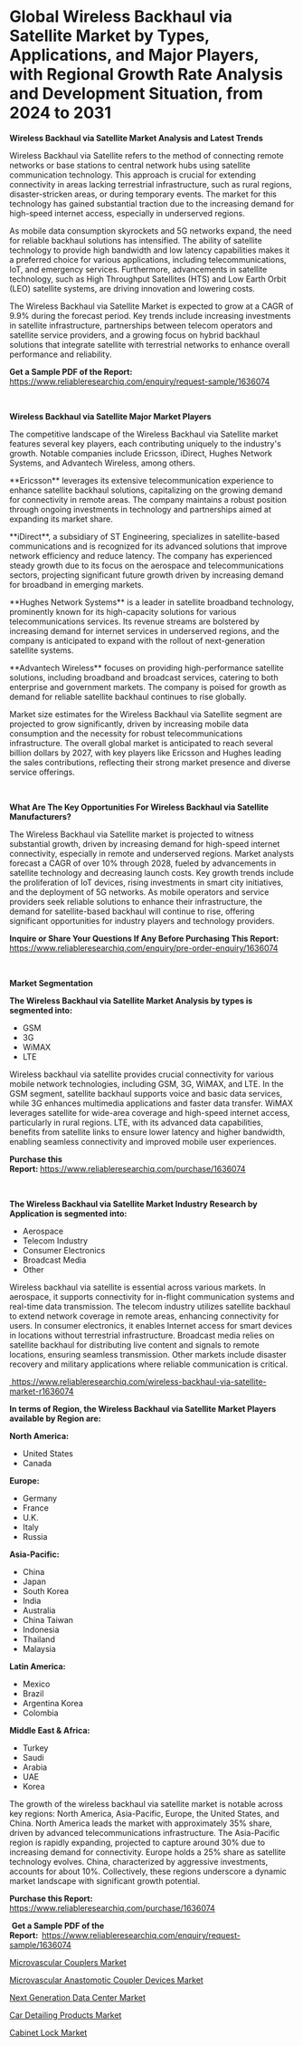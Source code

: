 <p><h1>Global Wireless Backhaul via Satellite Market by Types, Applications, and Major Players, with Regional Growth Rate Analysis and Development Situation, from 2024 to 2031</h1></p><p><strong>Wireless Backhaul via Satellite Market Analysis and Latest Trends</strong></p>
<p><p>Wireless Backhaul via Satellite refers to the method of connecting remote networks or base stations to central network hubs using satellite communication technology. This approach is crucial for extending connectivity in areas lacking terrestrial infrastructure, such as rural regions, disaster-stricken areas, or during temporary events. The market for this technology has gained substantial traction due to the increasing demand for high-speed internet access, especially in underserved regions. </p><p>As mobile data consumption skyrockets and 5G networks expand, the need for reliable backhaul solutions has intensified. The ability of satellite technology to provide high bandwidth and low latency capabilities makes it a preferred choice for various applications, including telecommunications, IoT, and emergency services. Furthermore, advancements in satellite technology, such as High Throughput Satellites (HTS) and Low Earth Orbit (LEO) satellite systems, are driving innovation and lowering costs.</p><p>The Wireless Backhaul via Satellite Market is expected to grow at a CAGR of 9.9% during the forecast period. Key trends include increasing investments in satellite infrastructure, partnerships between telecom operators and satellite service providers, and a growing focus on hybrid backhaul solutions that integrate satellite with terrestrial networks to enhance overall performance and reliability.</p></p>
<p><strong>Get a Sample PDF of the Report:&nbsp;</strong> <a href="https://www.reliableresearchiq.com/enquiry/request-sample/1636074">https://www.reliableresearchiq.com/enquiry/request-sample/1636074</a></p>
<p>&nbsp;</p>
<p><strong>Wireless Backhaul via Satellite Major Market Players</strong></p>
<p><p>The competitive landscape of the Wireless Backhaul via Satellite market features several key players, each contributing uniquely to the industry's growth. Notable companies include Ericsson, iDirect, Hughes Network Systems, and Advantech Wireless, among others. </p><p>**Ericsson** leverages its extensive telecommunication experience to enhance satellite backhaul solutions, capitalizing on the growing demand for connectivity in remote areas. The company maintains a robust position through ongoing investments in technology and partnerships aimed at expanding its market share. </p><p>**iDirect**, a subsidiary of ST Engineering, specializes in satellite-based communications and is recognized for its advanced solutions that improve network efficiency and reduce latency. The company has experienced steady growth due to its focus on the aerospace and telecommunications sectors, projecting significant future growth driven by increasing demand for broadband in emerging markets.</p><p>**Hughes Network Systems** is a leader in satellite broadband technology, prominently known for its high-capacity solutions for various telecommunications services. Its revenue streams are bolstered by increasing demand for internet services in underserved regions, and the company is anticipated to expand with the rollout of next-generation satellite systems.</p><p>**Advantech Wireless** focuses on providing high-performance satellite solutions, including broadband and broadcast services, catering to both enterprise and government markets. The company is poised for growth as demand for reliable satellite backhaul continues to rise globally.</p><p>Market size estimates for the Wireless Backhaul via Satellite segment are projected to grow significantly, driven by increasing mobile data consumption and the necessity for robust telecommunications infrastructure. The overall global market is anticipated to reach several billion dollars by 2027, with key players like Ericsson and Hughes leading the sales contributions, reflecting their strong market presence and diverse service offerings.</p></p>
<p>&nbsp;</p>
<p><strong>What Are The Key Opportunities For Wireless Backhaul via Satellite Manufacturers?</strong></p>
<p><p>The Wireless Backhaul via Satellite market is projected to witness substantial growth, driven by increasing demand for high-speed internet connectivity, especially in remote and underserved regions. Market analysts forecast a CAGR of over 10% through 2028, fueled by advancements in satellite technology and decreasing launch costs. Key growth trends include the proliferation of IoT devices, rising investments in smart city initiatives, and the deployment of 5G networks. As mobile operators and service providers seek reliable solutions to enhance their infrastructure, the demand for satellite-based backhaul will continue to rise, offering significant opportunities for industry players and technology providers.</p></p>
<p><strong>Inquire or Share Your Questions If Any Before Purchasing This Report:</strong> <a href="https://www.reliableresearchiq.com/enquiry/pre-order-enquiry/1636074">https://www.reliableresearchiq.com/enquiry/pre-order-enquiry/1636074</a></p>
<p>&nbsp;</p>
<p><strong>Market Segmentation</strong></p>
<p><strong>The Wireless Backhaul via Satellite Market Analysis by types is segmented into:</strong></p>
<p><ul><li>GSM</li><li>3G</li><li>WiMAX</li><li>LTE</li></ul></p>
<p><p>Wireless backhaul via satellite provides crucial connectivity for various mobile network technologies, including GSM, 3G, WiMAX, and LTE. In the GSM segment, satellite backhaul supports voice and basic data services, while 3G enhances multimedia applications and faster data transfer. WiMAX leverages satellite for wide-area coverage and high-speed internet access, particularly in rural regions. LTE, with its advanced data capabilities, benefits from satellite links to ensure lower latency and higher bandwidth, enabling seamless connectivity and improved mobile user experiences.</p></p>
<p><strong>Purchase this Report:&nbsp;</strong><a href="https://www.reliableresearchiq.com/purchase/1636074">https://www.reliableresearchiq.com/purchase/1636074</a></p>
<p>&nbsp;</p>
<p><strong>The Wireless Backhaul via Satellite Market Industry Research by Application is segmented into:</strong></p>
<p><ul><li>Aerospace</li><li>Telecom Industry</li><li>Consumer Electronics</li><li>Broadcast Media</li><li>Other</li></ul></p>
<p><p>Wireless backhaul via satellite is essential across various markets. In aerospace, it supports connectivity for in-flight communication systems and real-time data transmission. The telecom industry utilizes satellite backhaul to extend network coverage in remote areas, enhancing connectivity for users. In consumer electronics, it enables Internet access for smart devices in locations without terrestrial infrastructure. Broadcast media relies on satellite backhaul for distributing live content and signals to remote locations, ensuring seamless transmission. Other markets include disaster recovery and military applications where reliable communication is critical.</p></p>
<p><a href="https://www.reliableresearchiq.com/wireless-backhaul-via-satellite-market-r1636074">&nbsp;https://www.reliableresearchiq.com/wireless-backhaul-via-satellite-market-r1636074</a></p>
<p><strong>In terms of Region, the Wireless Backhaul via Satellite Market Players available by Region are:</strong></p>
<p>
    <p> <strong> North America: </strong>
        <ul>
            <li>United States</li>
            <li>Canada</li>
        </ul>
        </p> 
    <p> <strong> Europe: </strong>
        <ul>
            <li>Germany</li>
            <li>France</li>
            <li>U.K.</li>
            <li>Italy</li>
            <li>Russia</li>
        </ul>
        </p> 
    <p> <strong> Asia-Pacific: </strong>
        <ul>
            <li>China</li>
            <li>Japan</li>
            <li>South Korea</li>
            <li>India</li>
            <li>Australia</li>
            <li>China Taiwan</li>
            <li>Indonesia</li>
            <li>Thailand</li>
            <li>Malaysia</li>
        </ul>
        </p> 
    <p> <strong> Latin America: </strong>
        <ul>
            <li>Mexico</li>
            <li>Brazil</li>
            <li>Argentina Korea</li>
            <li>Colombia</li>
        </ul>
        </p> 
    <p> <strong> Middle East & Africa: </strong>
        <ul>
            <li>Turkey</li>
            <li>Saudi</li>
            <li>Arabia</li>
            <li>UAE</li>
            <li>Korea</li>
        </ul>
    </p>
    </p>
<p><p>The growth of the wireless backhaul via satellite market is notable across key regions: North America, Asia-Pacific, Europe, the United States, and China. North America leads the market with approximately 35% share, driven by advanced telecommunications infrastructure. The Asia-Pacific region is rapidly expanding, projected to capture around 30% due to increasing demand for connectivity. Europe holds a 25% share as satellite technology evolves. China, characterized by aggressive investments, accounts for about 10%. Collectively, these regions underscore a dynamic market landscape with significant growth potential.</p></p>
<p><strong>Purchase this Report: </strong><a href="https://www.reliableresearchiq.com/purchase/1636074">https://www.reliableresearchiq.com/purchase/1636074</a></p>
<p>&nbsp;<strong>Get a Sample PDF of the Report:&nbsp;&nbsp;</strong><a href="https://www.reliableresearchiq.com/enquiry/request-sample/1636074">https://www.reliableresearchiq.com/enquiry/request-sample/1636074</a></p>
<p><strong></strong></p>
<p><p><a href="https://medium.com/@lionelmohr1/strategic-insights-into-global-microvascular-couplers-market-trends-2024-2031-covered-in-122-ed4e790444e5">Microvascular Couplers Market</a></p><p><a href="https://medium.com/@lionelmohr1/microvascular-anastomotic-coupler-devices-market-indicators-market-size-regional-breakdown-742df633a167?postPublishedType=repub">Microvascular Anastomotic Coupler Devices Market</a></p><p><a href="https://www.linkedin.com/pulse/next-generation-data-center-market-trends-analysis-opportunities-vywpe">Next Generation Data Center Market</a></p><p><a href="https://issuu.com/reportprime-2/docs/car-detailing-products-market-size-_bdc054958e9b0a">Car Detailing Products Market</a></p><p><a href="https://issuu.com/reportprime-2/docs/cabinet-lock-market-size-2030.pptx_6c3dd3f73813e1">Cabinet Lock Market</a></p></p>